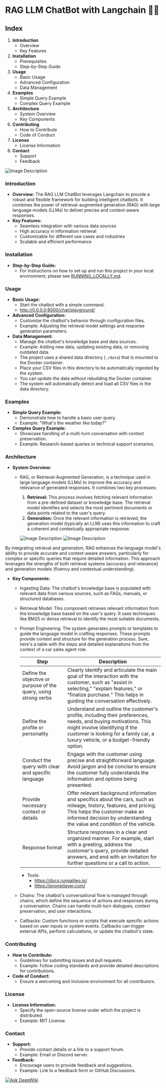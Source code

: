 # RAG LLM ChatBot with Langchain 🦜️🔗 

## Index

1. **Introduction**
   - Overview
   - Key Features
2. **Installation**
   - Prerequisites
   - Step-by-Step Guide
3. **Usage**
   - Basic Usage
   - Advanced Configuration
   - Data Management
4. **Examples**
   - Simple Query Example
   - Complex Query Example
5. **Architecture**
   - System Overview
   - Key Components
6. **Contributing**
   - How to Contribute
   - Code of Conduct
7. **License**
   - License Information
8. **Contact**
   - Support
   - Feedback

![Image Description](assets/images/combined_horizontal_image.png)

### Introduction
- **Overview:** The RAG LLM ChatBot leverages Langchain to provide a robust and flexible framework for building intelligent chatbots. It combines the power of retrieval-augmented generation (RAG) with large language models (LLMs) to deliver precise and context-aware responses.
- **Key Features:** 
  - Seamless integration with various data sources
  - High accuracy in information retrieval
  - Customizable for different use cases and industries
  - Scalable and efficient performance

### Installation
- **Step-by-Step Guide:** 
  - For instructions on how to set up and run this project in your local environment, please see [RUNNING_LOCALLY.md](RUNNING_LOCALLY.md).

### Usage
- **Basic Usage:** 
  - Start the chatbot with a simple command.
  - http://0.0.0.0:8000/chat/playground/
- **Advanced Configuration:** 
  - Customize the chatbot's behavior through configuration files.
  - Example: Adjusting the retrieval model settings and response generation parameters.
- **Data Management:** 
  - Manage the chatbot's knowledge base and data sources.
  - Example: Adding new data, updating existing data, or removing outdated data.
  - The project uses a shared data directory (`./data`) that is mounted to the Docker container.
  - Place your CSV files in this directory to be automatically ingested by the system.
  - You can update the data without rebuilding the Docker container.
  - The system will automatically detect and load all CSV files in the data directory.

### Examples
- **Simple Query Example:** 
  - Demonstrate how to handle a basic user query.
  - Example: "What's the weather like today?"
- **Complex Query Example:** 
  - Showcase handling of a multi-turn conversation with context preservation.
  - Example: Research-based queries or technical support scenarios.

### Architecture
- **System Overview:** 
  - RAG, or Retrieval-Augmented Generation, is a technique used in large language models (LLMs) to improve the accuracy and relevance of generated responses. It combines two key processes:
    1. **Retrieval:** This process involves fetching relevant information from a pre-defined dataset or knowledge base. The retrieval model identifies and selects the most pertinent documents or data points related to the user's query.
    2. **Generation:** Once the relevant information is retrieved, the generation model (typically an LLM) uses this information to craft a coherent and contextually appropriate response.

    ![Image Description](assets/images/chunks.png)
    ![Image Description](assets/images/llm.png)

By integrating retrieval and generation, RAG enhances the language model's ability to provide accurate and context-aware answers, particularly for complex or specific queries that require detailed information. This approach leverages the strengths of both retrieval systems (accuracy and relevance) and generation models (fluency and contextual understanding).
  
- **Key Components:** 
  - Ingesting Data: The chatbot's knowledge base is populated with relevant data from various sources, such as FAQs, manuals, or structured databases.
  - Retrieval Model: This component retrieves relevant information from the knowledge base based on the user's query. It uses techniques like BM25 or dense retrieval to identify the most suitable documents.
  - Prompt Engineering: The system generates prompts or templates to guide the language model in crafting responses. These prompts provide context and structure for the generation process.
    Sure, here's a table with the steps and detailed explanations from the context of a car sales agent role:
    
    | **Step**                                 | **Description**                                                                                                                    |
    |------------------------------------------|------------------------------------------------------------------------------------------------------------------------------------|
    | Define the objective or purpose of the query, using strong verbs | Clearly identify and articulate the main goal of the interaction with the customer, such as "assist in selecting," "explain features," or "finalize purchase." This helps in guiding the conversation effectively. |
    | Define the profile or personality         | Understand and outline the customer's profile, including their preferences, needs, and buying motivations. This might involve identifying if the customer is looking for a family car, a luxury vehicle, or a budget-friendly option. |
    | Conduct the query with clear and specific language | Engage with the customer using precise and straightforward language. Avoid jargon and be concise to ensure the customer fully understands the information and options being presented. |
    | Provide necessary context or details      | Offer relevant background information and specifics about the cars, such as mileage, history, features, and pricing. This helps the customer make an informed decision by understanding the value and condition of the vehicle. |
    | Response format                           | Structure responses in a clear and organized manner. For example, start with a greeting, address the customer's query, provide detailed answers, and end with an invitation for further questions or a call to action. |
    - Tools:
      - https://docs.rungalileo.io/
      - https://promptlayer.com/
  - Chains: The chatbot's conversational flow is managed through chains, which define the sequence of actions and responses during a conversation. Chains can handle multi-turn dialogues, context preservation, and user interactions.
  - Callbacks: Custom functions or scripts that execute specific actions based on user inputs or system events. Callbacks can trigger external APIs, perform calculations, or update the chatbot's state.

### Contributing
- **How to Contribute:** 
  - Guidelines for submitting issues and pull requests.
  - Example: Follow coding standards and provide detailed descriptions for contributions.
- **Code of Conduct:** 
  - Ensure a welcoming and inclusive environment for all contributors.

### License
- **License Information:** 
  - Specify the open-source license under which the project is distributed.
  - Example: MIT License.

### Contact
- **Support:** 
  - Provide contact details or a link to a support forum.
  - Example: Email or Discord server.
- **Feedback:** 
  - Encourage users to provide feedback and suggestions.
  - Example: Link to a feedback form or GitHub Discussions.

[![Ask DeepWiki](https://deepwiki.com/badge.svg)](https://deepwiki.com/m4rtxn/rag-langchain-llm-testing)
